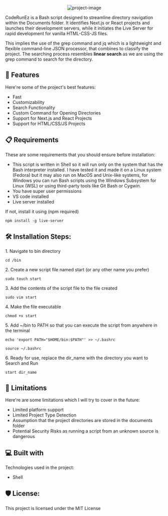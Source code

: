 <p align="center"><img src="https://socialify.git.ci/aayushker/CodeRunEz/image?font=KoHo&amp;language=1&amp;name=1&amp;pattern=Circuit%20Board&amp;theme=Auto" alt="project-image"></p>

<p id="description">CodeRunEz is a Bash script designed to streamline directory navigation within the Documents folder. It identifies Next.js or React projects and launches their development servers, while it initiates the Live Server for rapid development for vanilla HTML-CSS-JS files.</p>
<p id="description">This implies the use of the grep command and jq which is a lightweight and flexible command-line JSON processor, that combines to classify the project. The searching process resembles <strong>linear search</strong> as we are using the grep command to search for the directory.</p>
  
<h2>🧐 Features</h2>
Here're some of the project's best features:

*   Fast
*   Customizability
*   Search Functionality
*   Custom Command for Opening Directories
*   Support for Next.js and React Projects
*   Support for HTML/CSS/JS Projects

<h2>📋 Requirements</h2>
These are some requirements that you should ensure before installation:

*   This script is written in Shell so it will run only on the system that has the Bash interpreter installed. I have tested it and made it on a Linux system (Fedora) but it may also run on MacOS and Unix-like systems, for Windows you can run Bash scripts using the Windows Subsystem for Linux (WSL) or using third-party tools like Git Bash or Cygwin.  
*   You have super user permissions
*   VS code installed  
*   Live server installed
<p>If not, install it using (npm required)</p>

```
npm install -g live-server
```

<h2>🛠️ Installation Steps:</h2>

<p>1. Navigate to bin directory</p>

```
cd /bin 
```

<p>2. Create a new script file named start (or any other name you prefer)</p>

```
sudo touch start
```

<p>3. Add the contents of the script file to the file created</p>

```
sudo vim start
```

<p>4. Make the file executable</p>

```
chmod +x start
```

<p>5. Add ~/bin to PATH so that you can execute the script from anywhere in the terminal</p>

```
echo 'export PATH="$HOME/bin:$PATH"' >> ~/.bashrc
```
```
source ~/.bashrc
```

<p>6. Ready for use, replace the dir_name with the directory you want to Search and Run</p>

```
start dir_name
```


<h2>🚫 Limitations</h2>
Here're are some limitations which I will try to cover in the future:

*  Limited platform support
*  Limited Project Type Detection
*  Assumption that the project directories are stored in the documents folder
*  Potential Security Risks as running a script from an unknown source is dangerous

<h2>💻 Built with</h2>
Technologies used in the project:

*   Shell

<h2>🛡️ License:</h2>
This project is licensed under the MIT License
